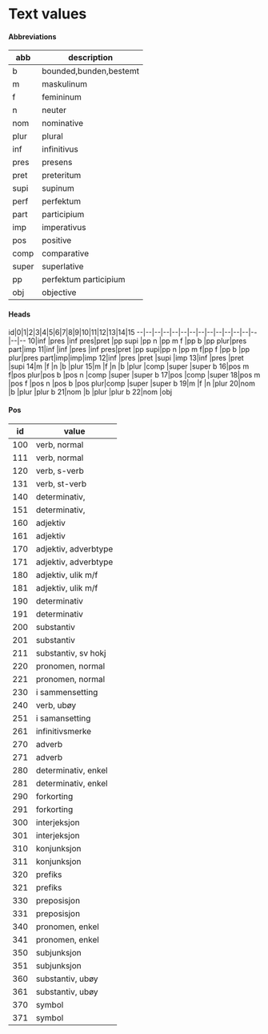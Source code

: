 # Text values
#### Abbreviations
abb  |description
-----|-----------
b    |bounded,bunden,bestemt
m    |maskulinum
f    |femininum
n    |neuter
nom  |nominative
plur |plural
inf  |infinitivus
pres |presens
pret |preteritum
supi |supinum
perf |perfektum
part |participium
imp  |imperativus
pos  |positive
comp |comparative
super|superlative
pp   |perfektum participium
obj  |objective

#### Heads
id|0|1|2|3|4|5|6|7|8|9|10|11|12|13|14|15
--|--|--|--|--|--|--|--|--|--|--|--|--|--|--|--
10|inf    |pres    |inf pres|pret    |pp supi |pp n   |pp m f |pp b  |pp plur|pres part|imp
11|inf    |inf     |pres    |inf pres|pret    |pp supi|pp n   |pp m f|pp f   |pp b     |pp plur|pres part|imp|imp|imp
12|inf    |pres    |pret    |supi    |imp
13|inf    |pres    |pret    |supi
14|m      |f       |n       |b       |plur
15|m      |f       |n       |b       |plur    |comp   |super  |super b
16|pos m f|pos plur|pos b   |pos n   |comp    |super  |super b
17|pos    |comp    |super
18|pos m  |pos f   |pos n   |pos b   |pos plur|comp   |super  |super b
19|m      |f       |n       |plur
20|nom    |b       |plur    |plur b
21|nom    |b       |plur    |plur b
22|nom    |obj

#### Pos
id|value
--|-----
100|verb, normal
111|verb, normal
120|verb, s-verb
131|verb, st-verb
140|determinativ, <adj>
151|determinativ, <adj>
160|adjektiv
161|adjektiv
170|adjektiv, adverbtype
171|adjektiv, adverbtype
180|adjektiv, ulik m/f
181|adjektiv, ulik m/f
190|determinativ
191|determinativ
200|substantiv
201|substantiv
211|substantiv, sv hokj
220|pronomen, normal
221|pronomen, normal
230|i sammensetting
240|verb, ubøy
251|i samansetting
261|infinitivsmerke
270|adverb
271|adverb
280|determinativ, enkel
281|determinativ, enkel
290|forkorting
291|forkorting
300|interjeksjon
301|interjeksjon
310|konjunksjon
311|konjunksjon
320|prefiks
321|prefiks
330|preposisjon
331|preposisjon
340|pronomen, enkel
341|pronomen, enkel
350|subjunksjon
351|subjunksjon
360|substantiv, ubøy
361|substantiv, ubøy
370|symbol
371|symbol